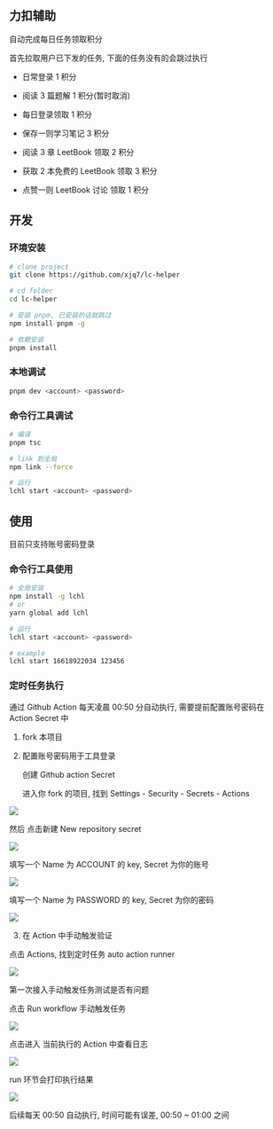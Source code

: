 ## 力扣辅助

自动完成每日任务领取积分

首先拉取用户已下发的任务, 下面的任务没有的会跳过执行

- 日常登录 1 积分

- 阅读 3 篇题解 1 积分(暂时取消)

- 每日登录领取 1 积分

- 保存一则学习笔记 3 积分

- 阅读 3 章 LeetBook 领取 2 积分

- 获取 2 本免费的 LeetBook 领取 3 积分

- 点赞一则 LeetBook 讨论 领取 1 积分

## 开发

### 环境安装

```sh
# clone project
git clone https://github.com/xjq7/lc-helper

# cd folder
cd lc-helper

# 安装 pnpm, 已安装的话就跳过
npm install pnpm -g

# 依赖安装
pnpm install

```

### 本地调试

```sh
pnpm dev <account> <password>
```

### 命令行工具调试

```sh
# 编译
pnpm tsc

# link 到全局
npm link --force

# 运行
lchl start <account> <password>
```

## 使用

目前只支持账号密码登录

### 命令行工具使用

```sh
# 全局安装
npm install -g lchl
# or
yarn global add lchl

# 运行
lchl start <account> <password>

# example
lchl start 16618922034 123456
```

### 定时任务执行

通过 Github Action 每天凌晨 00:50 分自动执行, 需要提前配置账号密码在 Action Secret 中

1. fork 本项目

2. 配置账号密码用于工具登录

   创建 Github action Secret

   进入你 fork 的项目, 找到 Settings - Security - Secrets - Actions

<img src="https://image.xjq.icu/2022/12/9/1670551463085_%E4%BC%81%E4%B8%9A%E5%BE%AE%E4%BF%A1%E6%88%AA%E5%9B%BE_16705514502048.png" />

然后 点击新建 New repository secret

<img src="https://image.xjq.icu/2022/12/9/1670551587314_%E4%BC%81%E4%B8%9A%E5%BE%AE%E4%BF%A1%E6%88%AA%E5%9B%BE_16705515849451.png" />

填写一个 Name 为 ACCOUNT 的 key, Secret 为你的账号

<img src="https://image.xjq.icu/2022/12/9/1670551562380_%E4%BC%81%E4%B8%9A%E5%BE%AE%E4%BF%A1%E6%88%AA%E5%9B%BE_16705515617312.png" />

填写一个 Name 为 PASSWORD 的 key, Secret 为你的密码

<img src="https://image.xjq.icu/2022/12/9/1670551635271_%E4%BC%81%E4%B8%9A%E5%BE%AE%E4%BF%A1%E6%88%AA%E5%9B%BE_16705516315538.png" />

3. 在 Action 中手动触发验证

点击 Actions, 找到定时任务 auto action runner

<img src="https://image.xjq.icu/2022/12/9/1670551695863_%E4%BC%81%E4%B8%9A%E5%BE%AE%E4%BF%A1%E6%88%AA%E5%9B%BE_16705516929330.png" />

第一次接入手动触发任务测试是否有问题

点击 Run workflow 手动触发任务

<img src="https://image.xjq.icu/2022/12/9/1670551751162_%E4%BC%81%E4%B8%9A%E5%BE%AE%E4%BF%A1%E6%88%AA%E5%9B%BE_16705517507430.png" />

点击进入 当前执行的 Action 中查看日志

<img src="https://image.xjq.icu/2022/12/9/1670551827282_%E4%BC%81%E4%B8%9A%E5%BE%AE%E4%BF%A1%E6%88%AA%E5%9B%BE_16705518235339.png" />

run 环节会打印执行结果

<img src="https://image.xjq.icu/2022/12/9/1670551901400_%E4%BC%81%E4%B8%9A%E5%BE%AE%E4%BF%A1%E6%88%AA%E5%9B%BE_16705518993100.png" />

后续每天 00:50 自动执行, 时间可能有误差, 00:50 ~ 01:00 之间
